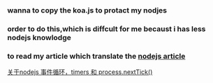 ### wanna to copy the koa.js to protact my nodjes

### order to do this,which is diffcult for me becaust i has less nodejs knowlodge

### to read my article which translate the [nodejs article](https://nodejs.org/en/docs/guides/event-loop-timers-and-nexttick/)

[关于nodejs 事件循环，timers 和 process.nextTick()](https://github.com/pengliheng/pengliheng.github.io/issues/17)